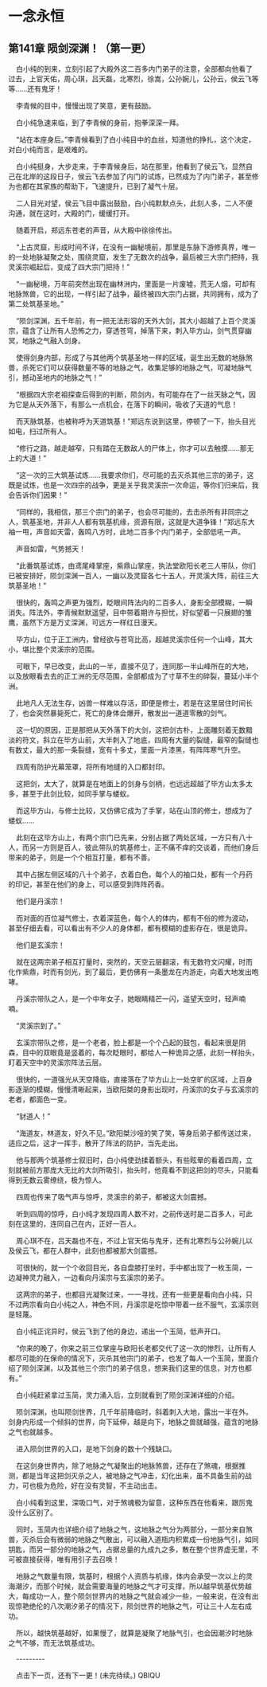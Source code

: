 # 一念永恒 
 ## 第141章 陨剑深渊！（第一更）
     白小纯的到来，立刻引起了大殿外这二百多内门弟子的注意，全部都向他看了过去，上官天佑，周心琪，吕天磊，北寒烈，徐嵩，公孙婉儿，公孙云，侯云飞等等……还有鬼牙！

    李青候的目中，慢慢出现了笑意，更有鼓励。

    白小纯急速来临，到了李青候的身前，抱拳深深一拜。

    “站在本座身后。”李青候看到了白小纯目中的血丝，知道他的挣扎，这个决定，对白小纯而言，是艰难的。

    白小纯挺身，大步走来，于李青候身后，站在那里，他看到了侯云飞，显然自己在北岸的这段日子，侯云飞去参加了内门的试炼，已然成为了内门弟子，甚至修为也都在其家族的帮助下，飞速提升，已到了凝气十层。

    二人目光对望，侯云飞目中露出鼓励，白小纯默默点头，此刻人多，二人不便沟通，就在这时，大殿的门，缓缓打开。

    随着开启，郑远东苍老的声音，从大殿中徐徐传出。

    “上古灵窟，形成时间不详，在没有一幽秘境前，那里是东脉下游修真界，唯一的一处地脉凝聚之处，围绕灵窟，发生了无数次的战争，最后被三大宗门把持，我灵溪宗崛起后，变成了四大宗门把持！”

    “一幽秘境，万年前突然出现在幽林洲内，里面是一片废墟，荒无人烟，可却有地脉煞兽，它的出现，一样引起了战争，最终被四大宗门占据，共同拥有，成为了第二处筑基圣地。”

    “陨剑深渊，五千年前，有一把无法形容的天外大剑，其大小超越了上百个灵溪宗，蕴含了让所有人恐怖之力，穿透苍穹，掉落下来，刺入毕方山，剑气贯穿幽冥，地脉之气融入剑身。

    使得剑身内部，形成了与其他两个筑基圣地一样的区域，诞生出无数的地脉煞兽，杀死它们可以获得数量不等的地脉之气，收集足够的地脉之气，可凝地脉气引，撼动圣地内的地脉之气！”

    “根据四大宗老祖探查后得到的判断，陨剑内，有可能存在了一丝天脉之气，因为它是从天外落下，有那么一点机会，在落下的瞬间，吸收了天道的气息！

    而天脉筑基，也被称呼为天道筑基！”郑远东说到这里，停顿了一下，抬头目光如电，扫过所有人。

    “修行之路，越走越窄，只有踏在无数敌人的尸体上，你才可以去触摸……那无上的大道！”

    “这一次的三大筑基试炼……我要求你们，尽可能的去灭杀其他三宗的弟子，这既是试炼，也是一次四宗的战争，更是关乎我灵溪宗一次命运，等你们归来后，我会告诉你们因果！”

    “同样的，我相信，那三个宗门的弟子，也会尽可能的，去击杀所有非同宗之人，筑基圣地，并非人人都有筑基机缘，资源有限，这就是大道争锋！”郑远东大袖一甩，声音如天雷，轰鸣八方时，此地二百多个内门弟子，全部低吼一声。

    声音如雷，气势撼天！

    “此番筑基试炼，由鸢尾峰掌座，紫鼎山掌座，执法堂欧阳长老三人带队，你们已被安排好，陨剑深渊一百人，一幽以及灵窟各七十五人，开灵溪大阵，前往三大筑基圣地！”

    很快的，轰鸣之声更为强烈，眨眼间阵法内的二百多人，身影全部模糊，一瞬消失。阵法外，李青候默默遥望，目中带着期许与担忧，好似望着一只展翅的雏鹰，虽然下方是万丈深渊，可远方一样红日漫天。

    毕方山，位于正工洲内，曾经欲与苍穹比高，超越灵溪宗任何一个山峰，其大小，堪比整个灵溪宗的范围。

    可眼下，早已改变，此山的一半，直接不见了，连同那一半山峰所在的大地，以及放眼看去去的正工洲的无尽范围，全部都成为了寸草不生的碎裂，蔓延小半个洲。

    此地凡人无法生存，凶兽一样难以存活，即便是修士，若是在这里居住时间长了，也会突然暴毙死亡，死亡的身体会爆开，散发出一道道零散的剑气。

    这一切的原因，正是那把从天外落下的大剑，这把剑古朴，上面雕刻着无数黯淡的符文，斜立在毕方山前，大半刺入了地底，四周有大量的裂缝，最窄的裂缝也有数丈，最大的那一条裂缝，宽有十多丈，里面一片漆黑，有阵阵寒气升空。

    四周有防护光幕笼罩，将所有地缝的入口都封印。

    这把剑，太大了，就算是在地面上的剑身与剑柄，也远远超越了毕方山太多太多，甚至于此剑比较，如同手掌与蝼蚁。

    而这毕方山，与修士比较，又仿佛它成为了手掌，站在山顶的修士，想成为了蝼蚁……

    此刻在这毕方山上，有两个宗门已先来，分别占据了两处区域，一方只有八十人，而另一方则是百人，彼此带队的筑基修士，正不痛不痒的交谈着，而他们身后带来的弟子，则是一个个相互打量，都有不善。

    其中占据左侧区域的八十个弟子，衣着白色，每个人的袖口处，都有一个丹药的印记，甚至在他们的身上，可以感受到阵阵药香。

    他们是丹溪宗！

    而对面的百位凝气修士，衣着深蓝色，每个人的体内，都有不俗的修为波动，甚至仔细去看，可以看出有不少人的身体都，都有模糊的虚影存在，很是诡异。

    他们是玄溪宗！

    就在这两宗弟子相互打量时，突然的，天空云层翻滚，有无数符文闪耀，时而化作紫鼎，时而有剑光，到了最后，更仿佛有一条墨龙在内游走，向着大地发出咆哮。

    丹溪宗带队之人，是一个中年女子，她眼睛精芒一闪，遥望天空时，轻声喃喃。

    “灵溪宗到了。”

    玄溪宗带队之修，是一个老者，脸上都是一个个凸起的鼓包，看起来很是阴森，目中的双眼竟是竖着的，每次眨眼时，都给人一种诡异之感，此刻一样抬头，盯着天空中的灵溪宗阵法云层。

    很快的，一道强光从天空降临，直接落在了毕方山上一处空旷的区域，上百身影逐渐的模糊，慢慢清晰起来，当欧阳桀的身影出现时，丹溪宗的女子与玄溪宗的老者，都面色一变。

    “豺道人！”

    “海道友，林道友，好久不见。”欧阳桀沙哑的笑了笑，等身后弟子都传送过来，适应之后，这才一挥手，散开了阵法的防护，当先走出。

    他与那两个筑基修士叙旧时，白小纯使劲揉着额头，有些眩晕的看着四周，立刻就被前方那庞大无比的大剑所吸引，抬头时，他竟看不到这把剑的尽头，只能看得到无数云雾缭绕，极为惊人。

    四周也传来了吸气声与惊呼，灵溪宗的弟子，都被这大剑震撼。

    听到四周的惊呼，白小纯才发现四周人数不对，之前传送时是二百多人，可此刻在这里的，连同自己在内，正好一百人。

    周心琪不在，吕天磊也不在，不过上官天佑与鬼牙，还有北寒烈与公孙婉儿以及侯云飞，都在人群中，此刻也都被那大剑震撼。

    可很快的，就一个个收回目光，各自盘膝打坐时，手中都出现了一枚玉简，一边凝神灵力融入，一边看向丹溪宗与玄溪宗的弟子。

    这两宗的弟子，也都目光凝聚过来，一一寻找，还有一些更是看向白小纯，只不过两宗看向白小纯之人，神色不同，丹溪宗是吃惊中带着一丝不服气，玄溪宗则是轻蔑。

    白小纯正诧异时，侯云飞到了他的身边，递出一个玉简，低声开口。

    “你来的晚了，你来之前三位掌座与欧阳长老都交代了这一次的惨烈，让所有人都尽可能的在保命的情况下，灭杀其他宗门的弟子，也发了每人一个玉简，里面介绍了陨剑深渊，以及其他三个宗门的弟子信息，想来我们这里的信息，对方也都有。”

    白小纯赶紧拿过玉简，灵力涌入后，立刻就看到了陨剑深渊详细的介绍。

    陨剑深渊，也叫陨剑世界，几千年前降临时，斜着刺入大地，露出一半在外。剑身内形成一个倾斜的世界，向下延伸，越是向下，地脉之兽就越强，蕴含的地脉之气也就越多。

    进入陨剑世界的入口，是地下剑身的数十个残缺口。

    在这剑身世界内，除了地脉之气凝聚出的地脉煞兽，还存在了煞魂，根据推测，都是当年这把剑灭杀之人，被地脉之气冲击，幻化出来，虽不具备生前的战力，可也极为危险，好在没有灵智，不主动出击。

    白小纯看到这里，深吸口气，对于煞魂极为留意，这种东西在他看来，跟厉鬼没什么区别了。

    同时，玉简内也详细介绍了地脉之气，这地脉之气分为两部分，一部分来自煞兽，灭杀后会有微弱的地脉之气散出，可以融入道瓶内积累成一份地脉气引，如同钥匙，而另一部分的地脉之气，占据总量的九成九之多，散在整个世界虚无里，不可被直接获得，唯有用引子去召唤！

    地脉之气数量有限，筑基时，根据个人资质与机缘，体内会承受一次以上的灵海潮汐，而那个时候，就会需要海量的地脉之气才可支撑，所以越早筑基优势越大，每成功一人，整个陨剑世界内的地脉之气就会减少一些，一般来说，在没有出现惊艳绝伦的八次潮汐弟子的情况下，陨剑世界的地脉之气，可让三十人左右成功。

    所以，越快筑基越好，如果慢了，就算是凝聚了地脉气引，也会因潮汐时地脉之气不够，而无法筑基成功。

    ---------

    点击下一页，还有下一更！(未完待续。) 
QBIQU